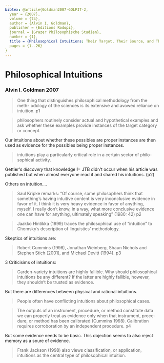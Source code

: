```yaml
---
bibtex: @article{Goldman2007-GOLPIT-2,
  year = {2007},
  volume = {74},
  author = {Alvin I. Goldman},
  publisher = {Editions Rodopi},
  journal = {Grazer Philosophische Studien},
  number = {1},
  title = {Philosophical Intuitions: Their Target, Their Source, and Their Epistemic Status},
  pages = {1--26}
}
---
```


# Philosophical Intuitions

### Alvin I. Goldman 2007

> One thing that distinguishes philosophical methodology from the meth- odology of the sciences is its extensive and avowed reliance on intuition. p1

> philosophers routinely consider actual and hypothetical examples and ask whether these examples provide instances of the target category or concept.

Our intuitions about whether these possibles are proper instances are then used as evidence for the possibles being proper instances.

> intuitions play a particularly critical role in a certain sector of philo- sophical activity.

Gettier's _discovery_ that knowledge != JTB didn't occur when his article was published but when almost everyone read it and shared his intuitions. (p2)


Others on intuition....

>  Saul Kripke remarks: “Of course, some philosophers think that something’s having intuitive content is very inconclusive evidence in favor of it. I think it is very heavy evidence in favor of anything, myself. I really don’t know, in a way, what more conclusive evidence one can have for anything, ultimately speaking” (1980: 42) p2

> Jaakko Hintikka (1999) traces the philosophical use of “intuition” to Chomsky’s description of linguistics’ methodology.

Skeptics of intuitions are:

>  Robert Cummins (1998), Jonathan Weinberg, Shaun Nichols and Stephen Stich (2001), and Michael Devitt (1994). p3

3 Criticisims of intuitions:

> Garden-variety intuitions are highly fallible. Why should philosophical intuitions be any different? If the latter are highly fallible, however, they shouldn’t be trusted as evidence. 

But there are differences between physical and rational intuitions.

> People often have conflicting intuitions about philosophical cases.

>  The outputs of an instrument, procedure, or method constitute data we can properly treat as evidence only when that instrument, proce- dure, or method has been calibrated (Cummins 1998). Calibration requires corroboration by an independent procedure. p4

But some evidence needs to be basic.  This objection seems to also reject memory as a soure of evidence.

> Frank Jackson (1998) also views classification, or application, intuitions as the central type of philosophical intuition.
